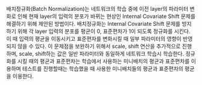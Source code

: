 배치정규화(Batch Normalization)는 네트워크의 학습 중에 이전 layer의 파라미터 변화로 인해 현재 layer의 입력의 분포가 바뀌는 현상인 Internal Covariate Shift 문제를 해결하기 위해 제안된 방법이다. 배치정규화는 Internal Covariate Shift 문제를 방지하기 위해 각 layer 입력의 분포를 평균이 0, 표준편차가 1이 되도록 정규화를 시킨다. 이 때 입력의 평균을 이동시키고 표준편자를 변화시킬 때 일부 파라미터의 영향이 반영되지 않을 수 있다. 이 문제점을 보완하기 위해서 scale, shift 연산을 추가적으로 진행하며, scale, shift하는 값은 일반 파라미터와 동일하게 네트워크 학습시 학습한다. 정규화를 시킬 때의 평균과 표준편차는 학습에서 사용하는 미니배치의 평균과 표준편차를 이용하며 테스트를 진행할때는 학습했을 때 사용한 미니배치들의 평균과 표준편차의 평균을 이용한다.